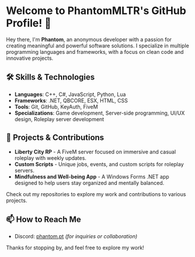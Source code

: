 # Welcome to PhantomMLTR's GitHub Profile! 👋

Hey there, I'm **Phantom**, an anonymous developer with a passion for creating meaningful and powerful software solutions. I specialize in multiple programming languages and frameworks, with a focus on clean code and innovative projects.

## 🛠️ Skills & Technologies
- **Languages**: C++, C#, JavaScript, Python, Lua
- **Frameworks**: .NET, QBCORE, ESX, HTML, CSS
- **Tools**: Git, GitHub, KeyAuth, FiveM
- **Specializations**: Game development, Server-side programming, UI/UX design, Roleplay server development

## 🚀 Projects & Contributions
- **Liberty City RP** - A FiveM server focused on immersive and casual roleplay with weekly updates.
- **Custom Scripts** - Unique jobs, events, and custom scripts for roleplay servers.
- **Mindfulness and Well-being App** - A Windows Forms .NET app designed to help users stay organized and mentally balanced.

Check out my repositories to explore my work and contributions to various projects.

## 📫 How to Reach Me
- Discord: [phantom.pt](https://discord.gg/TGS4mgFC8v) _(for inquiries or collaboration)_

Thanks for stopping by, and feel free to explore my work!
